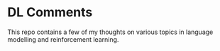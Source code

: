 # DL Comments

This repo contains a few of my thoughts on various topics in language modelling and reinforcement learning.
